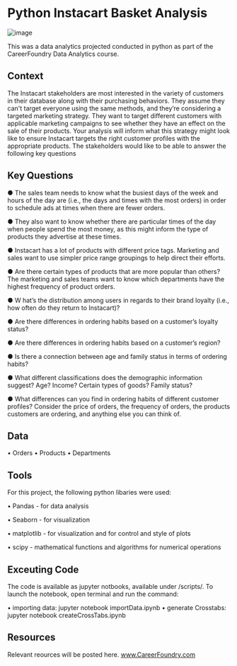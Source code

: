 # Python Instacart Basket Analysis

![image](https://github.com/MarkStaffordReece/Python-InstaCart-Basket-Analysis/assets/133573550/47521cd0-321d-4416-8721-2a4e173ce104)

This was a data analytics projected conducted in python as part of the CareerFoundry Data Analytics course. 

## Context

The Instacart stakeholders are most interested in the variety of customers in their database
along with their purchasing behaviors. They assume they can't target everyone using the
same methods, and they’re considering a targeted marketing strategy. They want to target
different customers with applicable marketing campaigns to see whether they have an effect
on the sale of their products. Your analysis will inform what this strategy might look like to
ensure Instacart targets the right customer profiles with the appropriate products. The
stakeholders would like to be able to answer the following key questions

## Key Questions
● The sales team needs to know what the busiest days of the week and hours of the
day are (i.e., the days and times with the most orders) in order to schedule ads at
times when there are fewer orders.

● They also want to know whether there are particular times of the day when people
spend the most money, as this might inform the type of products they advertise at
these times.

● Instacart has a lot of products with different price tags. Marketing and sales want to
use simpler price range groupings to help direct their efforts.

● Are there certain types of products that are more popular than others? The marketing
and sales teams want to know which departments have the highest frequency of
product orders.

● W hat’s the distribution among users in regards to their brand loyalty (i.e., how
often do they return to Instacart)?

● Are there differences in ordering habits based on a customer’s loyalty status?

● Are there differences in ordering habits based on a customer’s region?

● Is there a connection between age and family status in terms of ordering
habits?

● What different classifications does the demographic information suggest?
Age? Income? Certain types of goods? Family status?

● What differences can you find in ordering habits of different customer
profiles? Consider the price of orders, the frequency of orders, the products
customers are ordering, and anything else you can think of.

## Data

•	Orders
•	Products
•	Departments

## Tools
For this project, the following python libaries were used: 

•	Pandas - for data analysis

•	Seaborn - for visualization

• matplotlib - for visualization and for control and style of plots

• scipy - mathematical functions and algorithms for numerical operations

## Exceuting Code
The code is available as jupyter notbooks, available under /scripts/.
To launch the notebook, open terminal and run the command: 

• importing data: jupyter notebook importData.ipynb
• generate Crosstabs: jupyter notebook createCrossTabs.ipynb

## Resources
Relevant reources will be posted here. 
www.CareerFoundry.com 



 

